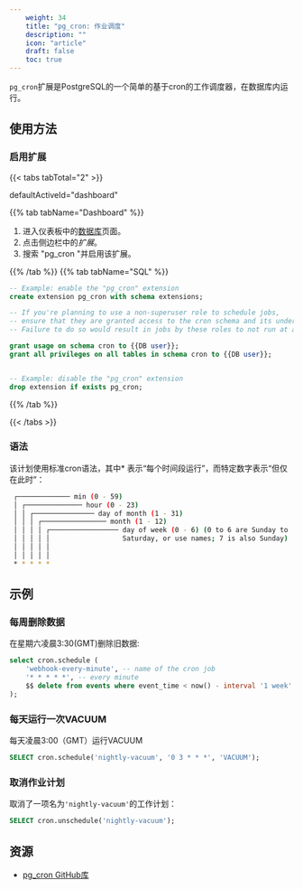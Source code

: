 ```yaml
---
    weight: 34
    title: "pg_cron: 作业调度"
    description: ""
    icon: "article"
    draft: false
    toc: true
---
```


`pg_cron`扩展是PostgreSQL的一个简单的基于cron的工作调度器，在数据库内运行。

## 使用方法

### 启用扩展

{{< tabs tabTotal="2" >}}

  
  
  
  defaultActiveId="dashboard"
>
{{% tab tabName="Dashboard" %}}



1. 进入仪表板中的[数据库](https://app.supabase.com/project/_/database/tables)页面。
2. 点击侧边栏中的*扩展*。
3. 搜索 "pg_cron "并启用该扩展。




{{% /tab %}}
{{% tab tabName="SQL" %}}



```sql
-- Example: enable the "pg_cron" extension
create extension pg_cron with schema extensions;

-- If you're planning to use a non-superuser role to schedule jobs,
-- ensure that they are granted access to the cron schema and its underlying objects beforehand.
-- Failure to do so would result in jobs by these roles to not run at all.

grant usage on schema cron to {{DB user}};
grant all privileges on all tables in schema cron to {{DB user}};


-- Example: disable the "pg_cron" extension
drop extension if exists pg_cron;
```



{{% /tab %}}

{{< /tabs >}}

### 语法

该计划使用标准cron语法，其中\* 表示“每个时间段运行”，而特定数字表示“但仅在此时”：

```bash
 ┌───────────── min (0 - 59)
 │ ┌────────────── hour (0 - 23)
 │ │ ┌─────────────── day of month (1 - 31)
 │ │ │ ┌──────────────── month (1 - 12)
 │ │ │ │ ┌───────────────── day of week (0 - 6) (0 to 6 are Sunday to
 │ │ │ │ │                  Saturday, or use names; 7 is also Sunday)
 │ │ │ │ │
 │ │ │ │ │
 * * * * *
```

## 示例

### 每周删除数据

在星期六凌晨3:30(GMT)删除旧数据:

```sql
select cron.schedule (
    'webhook-every-minute', -- name of the cron job
    '* * * * *', -- every minute
    $$ delete from events where event_time < now() - interval '1 week' $$
);
```

### 每天运行一次VACUUM

每天凌晨3:00（GMT）运行VACUUM

```sql
SELECT cron.schedule('nightly-vacuum', '0 3 * * *', 'VACUUM');
```

### 取消作业计划

取消了一项名为`'nightly-vacuum'`的工作计划：

```sql
SELECT cron.unschedule('nightly-vacuum');
```

## 资源

- [pg_cron GitHub库](https://github.com/citusdata/pg_cron)


